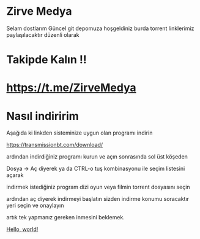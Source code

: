 # Zirve Medya

Selam dostlarım Güncel git depomuza hoşgeldiniz burda torrent linklerimiz paylaşılacaktır düzenli olarak

# Takipde Kalın !!

# https://t.me/ZirveMedya

# Nasıl indiririm

Aşağıda ki linkden sisteminize uygun olan programı indirin

https://transmissionbt.com/download/

ardından indirdiğiniz programı kurun ve açın sonrasında sol üst köşeden

Dosya -> Aç diyerek ya da CTRL-o tuş kombinasyonu ile seçim listesini açarak

indirmek istediğiniz program dizi oyun veya filmin torrent dosyasını seçin

ardından aç diyerek indirmeyi başlatın sizden indirme konumu soracaktır yeri seçin ve onaylayın

artık tek yapmanız gereken inmesini beklemek.

<a href="http://example.com/" target="_blank">Hello, world!</a>